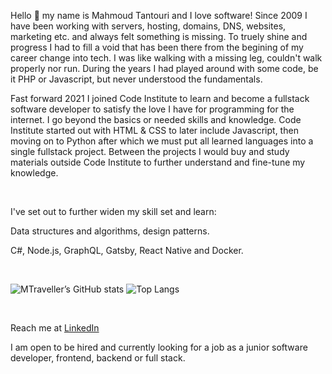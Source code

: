 Hello 👋 my name is Mahmoud Tantouri and I love software!
Since 2009 I have been working with servers, hosting, domains, DNS, websites, marketing etc. and always felt something is missing. To truely shine and progress I had to fill a void that has been there from the begining of my career change into tech. I was like walking with a missing leg, couldn't walk properly nor run. During the years I had played around with some code, be it PHP or Javascript, but never understood the fundamentals.

Fast forward 2021 I joined Code Institute to learn and become a fullstack software developer to satisfy the love I have for programming for the internet. I go beyond the basics or needed skills and knowledge. Code Institute started out with HTML & CSS to later include Javascript, then moving on to Python after which we must put all learned languages into a single fullstack project. Between the projects I would buy and study materials outside Code Institute to further understand and fine-tune my knowledge.

<br>

I've set out to further widen my skill set and learn:

Data structures and algorithms, design patterns.

C#, Node.js, GraphQL, Gatsby, React Native and Docker.

<br>

![MTraveller’s GitHub stats](https://github-readme-stats.vercel.app/api?username=MTraveller&show_icons=true&layout=compact&theme=radical)
![Top Langs](https://github-readme-stats.vercel.app/api/top-langs/?username=MTraveller&layout=compact&theme=radical)

<br>

Reach me at [LinkedIn](https://www.linkedin.com/in/mtantouri/)

I am open to be hired and currently looking for a job as a junior software developer, frontend, backend or full stack.
